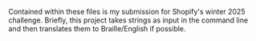 Contained within these files is my submission for Shopify's winter 2025 challenge. Briefly, this project takes strings as input in the command line
and then translates them to Braille/English if possible. 
